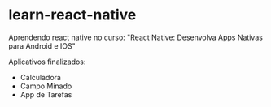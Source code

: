 # learn-react-native
Aprendendo react native no curso:  "React Native: Desenvolva Apps Nativas para Android e IOS"

Aplicativos finalizados:
* Calculadora
* Campo Minado
* App de Tarefas

